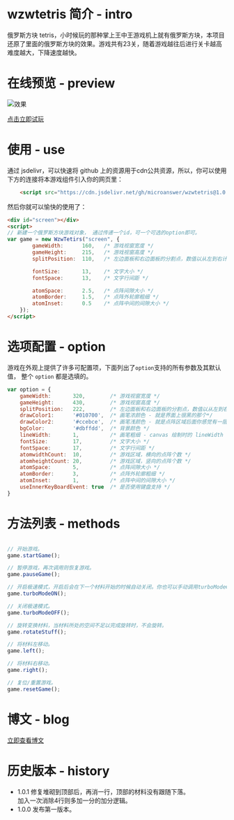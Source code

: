 # wzwtetris 简介 - intro
俄罗斯方块 tetris，小时候玩的那种掌上王中王游戏机上就有俄罗斯方块，本项目还原了里面的俄罗斯方块的效果。游戏共有23关，随着游戏越往后进行关卡越高难度越大，下降速度越快。

# 在线预览 - preview

![效果](http://file.microanswer.cn/222.gif)

[点击立即试玩](https://www.microanswer.cn/tetris.html)

# 使用 - use

通过 jsdelivr，可以快速将 github 上的资源用于cdn公共资源，所以，你可以使用下方的连接将本游戏组件引入你的网页里：

```html
    <script src="https://cdn.jsdelivr.net/gh/microanswer/wzwtetris@1.0.1/dist/wzwTetirs.min.js"></script>
```

然后你就可以愉快的使用了：

```html
<div id="screen"></div>
<script>
// 新建一个俄罗斯方块游戏对象， 通过传递一个id，可一个可选的option即可。
var game = new WzwTetirs("screen", {
        gameWidth:      160,   /* 游戏视窗宽度 */
        gameHeight:     215,   /* 游戏视窗高度 */
        splitPosition:  110,   /* 左边面板和右边面板的分割点，数值以从左到右计算。 */

        fontSize:       13,    /* 文字大小 */
        fontSpace:      13,    /* 文字行间距 */

        atomSpace:      2.5,   /* 点阵间隙大小 */
        atomBorder:     1.5,   /* 点阵外轮廓粗细 */
        atomInset:      0.5    /* 点阵中间的间隙大小 */
    });
</script>
```

# 选项配置 - option

游戏在外观上提供了许多可配置项，下面列出了`option`支持的所有参数及其默认值， 整个 `option` 都是选填的。

```javascript
var option = {
    gameWidth:       320,        /* 游戏视窗宽度 */
    gameHeight:      430,        /* 游戏视窗高度 */
    splitPosition:   222,        /* 左边面板和右边面板的分割点，数值以从左到右计算。 */
    drawColor1:      '#010700',  /* 画笔浓颜色 - 就是界面上很黑的那个*/
    drawColor2:      '#ccebce',  /* 画笔浅颜色 - 就是点阵区域后面你感觉有一层灰色的那个*/
    bgColor:         '#dbffdd',  /* 背景颜色 */
    lineWidth:       1,          /* 画笔粗细 - canvas 绘制时的 lineWidth 参数， 同时它也是 中间分割线的粗细 */
    fontSize:        17,         /* 文字大小 */
    fontSpace:       17,         /* 文字行间距 */
    atomwidthCount:  10,         /* 游戏区域，横向的点阵个数 */
    atomheightCount: 20,         /* 游戏区域，竖向的点阵个数 */
    atomSpace:       5,          /* 点阵间隙大小 */
    atomBorder:      3,          /* 点阵外轮廓粗细 */
    atomInset:       1,          /* 点阵中间的间隙大小 */
    useInnerKeyBoardEvent: true  /* 是否使用键盘支持 */
}
```

# 方法列表 - methods

```javascript

// 开始游戏。
game.startGame();

// 暂停游戏，再次调用则恢复游戏。
game.pauseGame();

// 开启极速模式，开启后会在下一个材料开始的时候自动关闭。你也可以手动调用turboModeOFF方法在当前材料还没下降到底部时提前关闭。
game.turboModeON();

// 关闭极速模式。
game.turboModeOFF();

// 旋转变换材料，当材料所处的空间不足以完成旋转时，不会旋转。
game.rotateStuff();

// 将材料左移动。
game.left();

// 将材料右移动。
game.right();

// 复位/重置游戏。
game.resetGame();

```


# 博文 - blog


[立即查看博文](https://www.microanswer.cn/blog/68)

# 历史版本 - history

- 1.0.1 修复堆砌到顶部后，再消一行，顶部的材料没有跟随下落。\
加入一次消除4行则多加一分的加分逻辑。
- 1.0.0 发布第一版本。